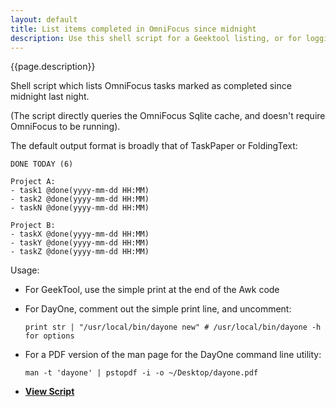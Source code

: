 ```yaml
---
layout: default
title: List items completed in OmniFocus since midnight
description: Use this shell script for a Geektool listing, or for logging to DayOne etc.
---
```


{{page.description}}

Shell script which lists OmniFocus tasks marked as completed since midnight last night.

(The script directly queries the OmniFocus Sqlite cache, and doesn't require OmniFocus to be running).

The default output format is broadly that of TaskPaper or FoldingText:

    DONE TODAY (6)

    Project A:
    - task1 @done(yyyy-mm-dd HH:MM)
    - task2 @done(yyyy-mm-dd HH:MM)
    - taskN @done(yyyy-mm-dd HH:MM)

    Project B:
    - taskX @done(yyyy-mm-dd HH:MM)
    - taskY @done(yyyy-mm-dd HH:MM)
    - taskZ @done(yyyy-mm-dd HH:MM)

Usage:
- For GeekTool, use the simple print at the end of the Awk code
- For DayOne, comment out the simple print line, and uncomment:

    `print str | "/usr/local/bin/dayone new" # /usr/local/bin/dayone -h for options`

- For a PDF version of the man page for the DayOne command line utility:

	`man -t 'dayone' | pstopdf -i -o ~/Desktop/dayone.pdf`


- [**View Script**](https://github.com/RobTrew/tree-tools/blob/master/OmniFocus%20scripts/Shell%20scripts%20for%20Geektool%20or%20logging/OmniFocusDoneToday.sh)
